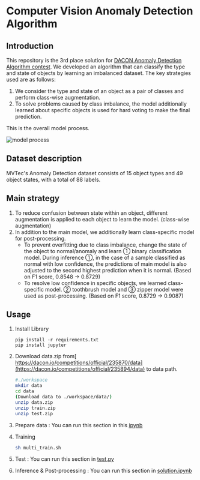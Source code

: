# Computer Vision Anomaly Detection Algorithm
## Introduction
This repository is the 3rd place solution for [DACON Anomaly Detection Algorithm contest](https://dacon.io/competitions/official/235894/overview/description). We developed an algorithm that can classify the type and state of objects by learning an imbalanced dataset. The key strategies used are as follows:
1. We consider the type and state of an object as a pair of classes and perform class-wise augmentation.
2. To solve problems caused by class imbalance, the model additionally learned about specific objects is used for hard voting to make the final prediction.

This is the overall model process.

![model process](https://github.com/Han-YeJi/dacon-anomaly-detection/assets/84916071/f49a66ea-6c9e-420d-a6ec-70a57c7ea93f)

## Dataset description
MVTec's Anomaly Detection dataset consists of 15 object types and 49 object states, with a total of 88 labels.

## Main strategy
1. To reduce confusion between state within an object, different augmentation is applied to each object to learn the model. (class-wise augmentation)
2. In addition to the main model, we additionally learn class-specific model for post-processing.
   - To prevent overfitting due to class imbalance, change the state of the object to normal/anomaly and learn ① binary classification model. During inference ①, in the case of a sample classified as normal with low confidence, the predictions of main model is also adjusted to the second highest prediction when it is normal. (Based on F1 score, 0.8548 -> 0.8729)
   - To resolve low confidence in specific objects, we learned class-specific model. ② toothbrush model and ③ zipper model were used as post-processing. (Based on F1 score, 0.8729 -> 0.9087)

## Usage

1. Install Library
    ```
    pip install -r requirements.txt
    pip install jupyter
    ```
2. Download data.zip from[ https://dacon.io/competitions/official/235870/data](https://dacon.io/competitions/official/235894/data) to data path.
    ```bash
    #./workspace
    mkdir data
    cd data
    (Download data to ./workspace/data/)
    unzip data.zip
    unzip train.zip
    unzip test.zip
    ```
3. Prepare data : You can run this section in this [ipynb](make_df.ipynb)

4. Training
   ```bash
   sh multi_train.sh
   ```
5. Test : You can run this section in [test.py](test.py)

6. Inference & Post-processing : You can run this section in [solution.ipynb](solution.ipynb)

